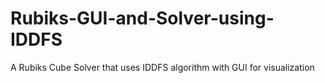 # Rubiks-GUI-and-Solver-using-IDDFS
A Rubiks Cube Solver that uses IDDFS algorithm with GUI for visualization
